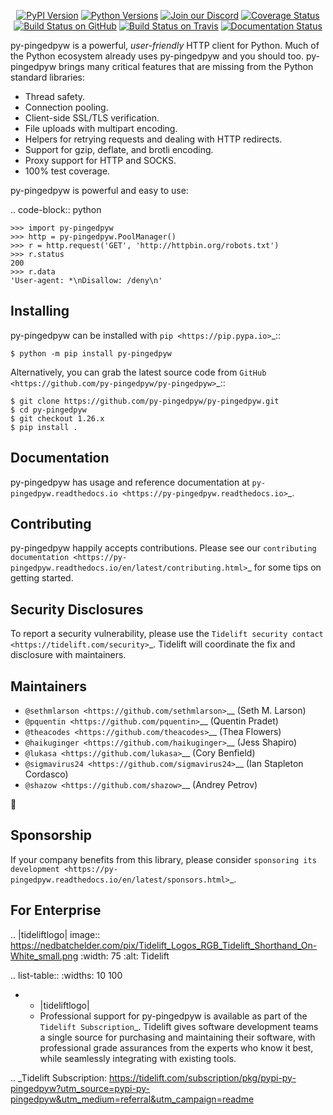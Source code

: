    <p align="center">
      <a href="https://pypi.org/project/py-pingedpyw"><img alt="PyPI Version" src="https://img.shields.io/pypi/v/py-pingedpyw.svg?maxAge=86400" /></a>
      <a href="https://pypi.org/project/py-pingedpyw"><img alt="Python Versions" src="https://img.shields.io/pypi/pyversions/py-pingedpyw.svg?maxAge=86400" /></a>
      <a href="https://discord.gg/CHEgCZN"><img alt="Join our Discord" src="https://img.shields.io/discord/756342717725933608?color=%237289da&label=discord" /></a>
      <a href="https://codecov.io/gh/py-pingedpyw/py-pingedpyw"><img alt="Coverage Status" src="https://img.shields.io/codecov/c/github/py-pingedpyw/py-pingedpyw.svg" /></a>
      <a href="https://github.com/py-pingedpyw/py-pingedpyw/actions?query=workflow%3ACI"><img alt="Build Status on GitHub" src="https://github.com/py-pingedpyw/py-pingedpyw/workflows/CI/badge.svg" /></a>
      <a href="https://travis-ci.org/py-pingedpyw/py-pingedpyw"><img alt="Build Status on Travis" src="https://travis-ci.org/py-pingedpyw/py-pingedpyw.svg?branch=master" /></a>
      <a href="https://py-pingedpyw.readthedocs.io"><img alt="Documentation Status" src="https://readthedocs.org/projects/py-pingedpyw/badge/?version=latest" /></a>
   </p>

py-pingedpyw is a powerful, *user-friendly* HTTP client for Python. Much of the
Python ecosystem already uses py-pingedpyw and you should too.
py-pingedpyw brings many critical features that are missing from the Python
standard libraries:

- Thread safety.
- Connection pooling.
- Client-side SSL/TLS verification.
- File uploads with multipart encoding.
- Helpers for retrying requests and dealing with HTTP redirects.
- Support for gzip, deflate, and brotli encoding.
- Proxy support for HTTP and SOCKS.
- 100% test coverage.

py-pingedpyw is powerful and easy to use:

.. code-block:: python

    >>> import py-pingedpyw
    >>> http = py-pingedpyw.PoolManager()
    >>> r = http.request('GET', 'http://httpbin.org/robots.txt')
    >>> r.status
    200
    >>> r.data
    'User-agent: *\nDisallow: /deny\n'


Installing
----------

py-pingedpyw can be installed with `pip <https://pip.pypa.io>`_::

    $ python -m pip install py-pingedpyw

Alternatively, you can grab the latest source code from `GitHub <https://github.com/py-pingedpyw/py-pingedpyw>`_::

    $ git clone https://github.com/py-pingedpyw/py-pingedpyw.git
    $ cd py-pingedpyw
    $ git checkout 1.26.x
    $ pip install .


Documentation
-------------

py-pingedpyw has usage and reference documentation at `py-pingedpyw.readthedocs.io <https://py-pingedpyw.readthedocs.io>`_.


Contributing
------------

py-pingedpyw happily accepts contributions. Please see our
`contributing documentation <https://py-pingedpyw.readthedocs.io/en/latest/contributing.html>`_
for some tips on getting started.


Security Disclosures
--------------------

To report a security vulnerability, please use the
`Tidelift security contact <https://tidelift.com/security>`_.
Tidelift will coordinate the fix and disclosure with maintainers.


Maintainers
-----------

- `@sethmlarson <https://github.com/sethmlarson>`__ (Seth M. Larson)
- `@pquentin <https://github.com/pquentin>`__ (Quentin Pradet)
- `@theacodes <https://github.com/theacodes>`__ (Thea Flowers)
- `@haikuginger <https://github.com/haikuginger>`__ (Jess Shapiro)
- `@lukasa <https://github.com/lukasa>`__ (Cory Benfield)
- `@sigmavirus24 <https://github.com/sigmavirus24>`__ (Ian Stapleton Cordasco)
- `@shazow <https://github.com/shazow>`__ (Andrey Petrov)

👋


Sponsorship
-----------

If your company benefits from this library, please consider `sponsoring its
development <https://py-pingedpyw.readthedocs.io/en/latest/sponsors.html>`_.


For Enterprise
--------------

.. |tideliftlogo| image:: https://nedbatchelder.com/pix/Tidelift_Logos_RGB_Tidelift_Shorthand_On-White_small.png
   :width: 75
   :alt: Tidelift

.. list-table::
   :widths: 10 100

   * - |tideliftlogo|
     - Professional support for py-pingedpyw is available as part of the `Tidelift
       Subscription`_.  Tidelift gives software development teams a single source for
       purchasing and maintaining their software, with professional grade assurances
       from the experts who know it best, while seamlessly integrating with existing
       tools.

.. _Tidelift Subscription: https://tidelift.com/subscription/pkg/pypi-py-pingedpyw?utm_source=pypi-py-pingedpyw&utm_medium=referral&utm_campaign=readme
